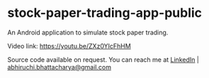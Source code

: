 # stock-paper-trading-app-public
An Android application to simulate stock paper trading. 

Video link: https://youtu.be/ZXz0YIcFhHM

Source code available on request. You can reach me at [LinkedIn](https://www.linkedin.com/in/abhiruchi-bhattacharya/) | abhiruchi.bhattacharya@gmail.com
